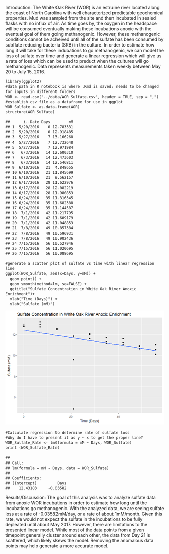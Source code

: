 Introduction: The White Oak River (WOR) is an estruine river located
along the coast of North Carolina with well characterized predictable
geochemical properties. Mud was sampled from the site and then incubated
in sealed flasks with no influx of air. As time goes by, the oxygen in
the headspace will be consumed eventually making these incubations
anoxic with the eventual goal of them going methanogenic. However, these
methanogenic conditions cannot be acheived until all of the sulfate has
been consumed by subflate reducing bacteria (SRB) in the culture. In
order to estimate how long it will take for these indubations to go
methanogenic, we can model the loss of sulfate over time and generate a
linear regression which will give us a rate of loss which can be used to
preduct when the cultures will go methanogenic. Data represents
measurements taken weekly between May 20 to July 15, 2016.

    library(ggplot2)
    #data path in R notebook is where .Rmd is saved; needs to be changed for inputs in different folders
    WOR <- read.csv("../data/WOR_Sulfate.csv", header = TRUE, sep = ",")
    #establish csv file as a dataframe for use in ggplot
    WOR_Sulfate <- as.data.frame(WOR)
    structure(WOR_Sulfate)

    ##      ï..Date Days        mM
    ## 1  5/20/2016    0 12.783331
    ## 2  5/20/2016    0 12.918485
    ## 3  5/27/2016    7 13.166268
    ## 4  5/27/2016    7 12.732648
    ## 5  5/27/2016    7 12.971984
    ## 6   6/3/2016   14 12.600310
    ## 7   6/3/2016   14 12.473603
    ## 8   6/3/2016   14 12.546811
    ## 9  6/10/2016   21  4.848655
    ## 10 6/10/2016   21 11.845699
    ## 11 6/10/2016   21  9.562157
    ## 12 6/17/2016   28 11.622976
    ## 13 6/17/2016   28 12.082219
    ## 14 6/17/2016   28 11.980853
    ## 15 6/24/2016   35 11.316345
    ## 16 6/24/2016   35 11.682388
    ## 17 6/24/2016   35 11.144587
    ## 18  7/1/2016   42 11.217795
    ## 19  7/1/2016   42 11.609179
    ## 20  7/1/2016   42 11.048853
    ## 21  7/8/2016   49 10.857384
    ## 22  7/8/2016   49 10.596931
    ## 23  7/8/2016   49 10.902436
    ## 24 7/15/2016   56 10.527946
    ## 25 7/15/2016   56 11.020695
    ## 26 7/15/2016   56 10.088695

    #generate a scatter plot of sulfate vs time with linear regression line 
    ggplot(WOR_Sulfate, aes(x=Days, y=mM)) +
      geom_point() +
      geom_smooth(method=lm, se=FALSE) +
      ggtitle("Sulfate Concentration in White Oak River Anoxic Enrichment")+
      xlab("Time (Days)") + 
      ylab("Sulfate (mM)")

![](task06_output_files/figure-markdown_strict/unnamed-chunk-1-1.png)

    #Calculate regression to determine rate of sulfate loss
    #Why do I have to present it as y ~ x to get the proper line?
    WOR_Sulfate_Rate <- lm(formula = mM ~ Days, WOR_Sulfate)
    print (WOR_Sulfate_Rate)

    ## 
    ## Call:
    ## lm(formula = mM ~ Days, data = WOR_Sulfate)
    ## 
    ## Coefficients:
    ## (Intercept)         Days  
    ##    12.43183     -0.03582

Results/Discussion: The goal of this analysis was to analyze sulfate
data from anoxic WOR incubations in order to estimate how long until the
incubations go methanogenic. With the analyzed data, we are seeing
sulfate loss at a rate of -0.03582mM/day, or a rate of about 1mM/month.
Given this rate, we would not expect the sulfate in the incubations to
be fully depleated until about May 2017. However, there are limitations
to the presented linear model. While most of the data points from a
given timepoint generally cluster around each other, the data from Day
21 is scattered, which likely skews the model. Removing the anomalous
data points may help generate a more accurate model.
